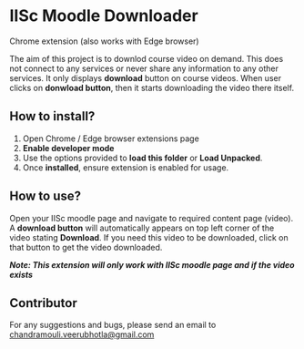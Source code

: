 # IISc Moodle Downloader
Chrome extension (also works with Edge browser)

The aim of this project is to downlod course video on demand. This does not connect to any services or never share any information to any other services. It only displays **download** button on course videos. When user clicks on **donwload button**, then it starts downloading the video there itself.

## How to install?

1. Open Chrome / Edge browser extensions page
2. **Enable developer mode**
3. Use the options provided to **load this folder** or **Load Unpacked**.
4. Once **installed**, ensure extension is enabled for usage.

## How to use?

Open your IISc moodle page and navigate to required content page (video). A **download button** will automatically appears on top left corner of the video stating **Download**. If you need this video to be downloaded, click on that button to get the video downloaded.

***Note: This extension will only work with IISc moodle page and if the video exists*** 


## Contributor
For any suggestions and bugs, please send an email to 
chandramouli.veerubhotla@gmail.com